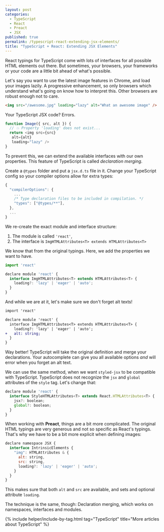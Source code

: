 ```yaml
---
layout: post
categories:
  - TypeScript
  - React
  - Preact
  - JSX
published: true
permalink: /typescript-react-extending-jsx-elements/
title: "TypeScript + React: Extending JSX Elements"
---
```


React typings for TypeScript come with lots of interfaces for all possible HTML elements
out there. But sometimes, your browsers, your frameworks or your code are a little bit ahead of
what's possible.

Let's say you want to use the latest image features in Chrome, and load your images lazily.
A progressive enhancement, so only browsers which understand what's going on know how to
interpret this. Other browsers are robust enough not to care.

```html
<img src="/awesome.jpg" loading="lazy" alt="What an awesome image" />
```

Your TypeScript JSX code? Errors. 

```javascript
function Image({ src, alt }) {
  // 💥 Property 'loading' does not exist...
  return <img src={src}
   alt={alt}
   loading="lazy" />
}
```

To prevent this, we can extend the available interfaces with our own properties. This
feature of TypeScript is called *declaration merging*.

Create a `@types` folder and put a `jsx.d.ts` file in it. Change your TypeScript config
so your compiler options allow for extra types:

```javascript
{
  "compilerOptions": {
    ...
    /* Type declaration files to be included in compilation. */
    "types": ["@types/**"],
  },
  ...
}
```

We re-create the exact module and interface structure:

1. The module is called `'react'`,
2. The interface is `ImgHTMLAttributes<T> extends HTMLAttributes<T>`

We know that from the original typings. Here, we add the properties we want to have.

```javascript
import 'react'

declare module 'react' {
  interface ImgHTMLAttributes<T> extends HTMLAttributes<T> {
    loading?: 'lazy' | 'eager' | 'auto';
  }
}
```

And while we are at it, let's make sure we don't forget alt texts!

```diff
import 'react'

declare module 'react' {
  interface ImgHTMLAttributes<T> extends HTMLAttributes<T> {
    loading?: 'lazy' | 'eager' | 'auto';
+   alt: string;
  }
}
```

Way better! TypeScript will take the original definition and merge your declarations.
Your autocomplete can give you all available options *and* will error when you
forget an alt text.

We can use the same method, when we want `styled-jsx` to be compatible with TypeScript.
TypeScript does not recognize the `jsx` and `global` attributes of the `style` tag.
Let's change that:

```javascript
declare module 'react' {
  interface StyleHTMLAttributes<T> extends React.HTMLAttributes<T> {
    jsx?: boolean;
    global?: boolean;
  }
}
```

When working with **Preact**, things are a bit more complicated. The original
HTML typings are very generous and not so specific as React's typings. That's why
we have to be a bit more explicit when defining images:

```javascript
declare namespace JSX {
  interface IntrinsicElements {
    "img": HTMLAttributes & {
      alt: string,
      src: string,
      loading?: 'lazy' | 'eager' | 'auto';
    }
  }
}
```

This makes sure that both `alt` and `src` are available, and sets and 
optional attribute `loading`.

The technique is the same, though: Declaration merging, which works on namespaces,
interfaces and modules.

{% include helper/include-by-tag.html tag="TypeScript" title="More articles about TypeScript" %}
